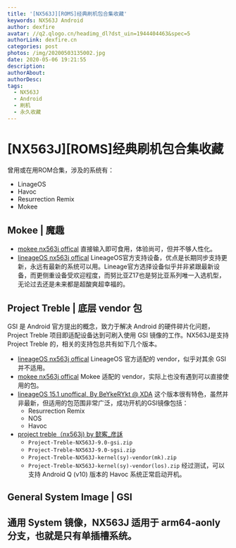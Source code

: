 ```yaml
---
title: '[NX563J][ROMS]经典刷机包合集收藏'
keywords: NX563J Android
author: dexfire
avatar: //q2.qlogo.cn/headimg_dl?dst_uin=1944404463&spec=5
authorLink: dexfire.cn
categories: post
photos: /img/20200503135002.jpg
date: 2020-05-06 19:21:55
description:
authorAbout:
authorDesc:
tags:
  - NX563J
  - Android
  - 刷机
  - 永久收藏
---
```


# [NX563J][ROMS]经典刷机包合集收藏

曾用或在用ROM合集，涉及的系统有：
- LinageOS
- Havoc
- Resurrection Remix
- Mokee

## Mokee | 魔趣
- [mokee nx563j offical](https://download.mokeedev.com/nx563j.html)
直接输入即可食用，体验尚可，但并不够人性化。
- [lineageOS nx563j offical](https://download.lineageos.org/nx563j)
LineageOS官方支持设备，优点是长期同步支持更新，永远有最新的系统可以用。Lineage官方选择设备似乎并非紧跟最新设备，而更侧重设备受欢迎程度，而努比亚Z17也是努比亚系列唯一入选机型，无论过去还是未来都是超酸爽超幸福的。

## Project Treble | 底层 vendor 包
GSI 是 Android 官方提出的概念，致力于解决 Android 的硬件碎片化问题，Project Treble 项目即适配设备达到可刷入使用 GSI 镜像的工作。NX563J是支持 Project Treble 的，相关的支持包总共有如下几个版本。
- [lineageOS nx563j offical](https://download.lineageos.org/nx563j)
LineageOS 官方适配的 vendor，似乎对其余 GSI 并不适用。
- [mokee nx563j offical](https://download.mokeedev.com/nx563j.html)
Mokee 适配的 vendor，实际上也没有遇到可以直接使用的包。
- [lineageOS 15.1 unoffical, By BeYkeRYkt @ XDA](https://forum.xda-developers.com/nubia-z17/development/rom-lineageos-15-1-zte-nubia-z17-nx563j-t3863011)
这个版本很有特色，虽然并非最新，但适用的包范围非常广泛，成功开机的GSI镜像包括：
  - Resurrection Remix
  - NOS
  - Havoc
- [project treble（nx563j) by 懿寯_彦訸](https://bbs.app.nubia.cn/thread-1482478-1-1.html)
  - `Project-Treble-NX563J-9.0-gsi.zip`
  - `Project-Treble-NX563J-9.0-sgsi.zip`
  - `Project-Treble-NX563J-kernel(sy)-vendor(mk).zip`
  - `Project-Treble-NX563J-kernel(sy)-vendor(los).zip`
经过测试，可以支持 Android Q (v10) 版本的 Havoc 系统正常启动开机。

## General System Image | GSI
通用 System 镜像，NX563J 适用于 arm64-aonly 分支，也就是只有单插槽系统。
- 
